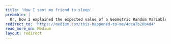 ```yaml
---
title: 'How I sent my friend to sleep'
preamble: |
  Or, how I explained the expected value of a Geometric Random Variable to a friend.
redirect_to: 'https://medium.com/this-happened-to-me/4dca7b28b4d4'
read_more_on: Medium
layout: redirect
---
```

